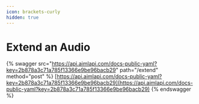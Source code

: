 ```yaml
---
icon: brackets-curly
hidden: true
---
```


# Extend an Audio

{% swagger src="https://api.aimlapi.com/docs-public-yaml?key=2b878a3c71a785f13366e9be96bacb29" path="/extend" method="post" %}
[https://api.aimlapi.com/docs-public-yaml?key=2b878a3c71a785f13366e9be96bacb29](https://api.aimlapi.com/docs-public-yaml?key=2b878a3c71a785f13366e9be96bacb29)
{% endswagger %}
